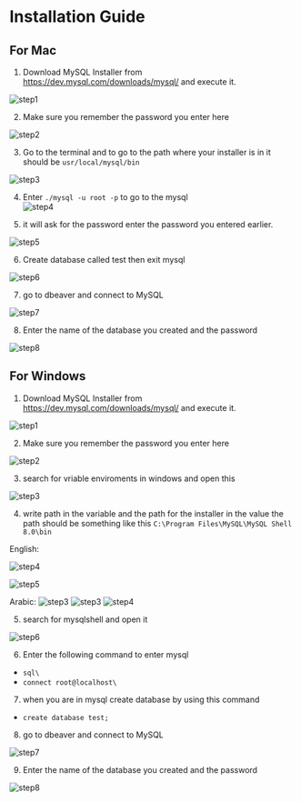 # Installation Guide 

## For Mac

1. Download MySQL Installer from https://dev.mysql.com/downloads/mysql/ and execute it.

![step1](step1.png)

2. Make sure you remember the password you enter here

![step2](step2.png)

3. Go to the terminal and to go to the path where your installer is in it should be `usr/local/mysql/bin`

![step3](step3.png)

4. Enter `./mysql -u root -p` to go to the mysql  
![step4](step4.png)

5. it will ask for the password enter the password you entered earlier.  

![step5](step5.png)

6. Create database called test then exit mysql  

![step6](step6.png)

7. go to dbeaver and connect to MySQL 

![step7](step7.png)

8. Enter the name of the database you created and the password 

![step8](step8.png)





## For Windows 

1. Download MySQL Installer from https://dev.mysql.com/downloads/mysql/ and execute it.

![step1](step1.png)

2. Make sure you remember the password you enter here

![step2](step2.png)

3. search for vriable enviroments in windows and open this 

![step3](step3-win.png)

4. write path in the variable and the path for the installer in the value the path should be something like this `C:\Program Files\MySQL\MySQL Shell 8.0\bin`

English: 

![step4](step4-win2.png)

![step5](step5-win.png)

Arabic: 
![step3](step3-win.png)
![step3](variable2.png)
![step4](step4-wind.png)

5. search for mysqlshell and open it 

![step6](step6-win.png)

6. Enter the following command to enter mysql 

- `sql\`
- `connect root@localhost\`

7. when you are in mysql create database by using this command 

- `create database test;`

8. go to dbeaver and connect to MySQL 

![step7](step7.png)

9. Enter the name of the database you created and the password 

![step8](step8.png)


